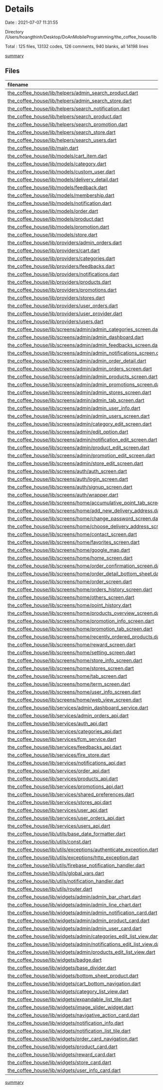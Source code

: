# Details

Date : 2021-07-07 11:31:55

Directory /Users/hoangthinh/Desktop/DoAnMobileProgramming/the_coffee_house/lib

Total : 125 files,  13132 codes, 126 comments, 940 blanks, all 14198 lines

[summary](results.md)

## Files
| filename | language | code | comment | blank | total |
| :--- | :--- | ---: | ---: | ---: | ---: |
| [the_coffee_house/lib/helpers/admin_search_product.dart](/the_coffee_house/lib/helpers/admin_search_product.dart) | Dart | 44 | 0 | 8 | 52 |
| [the_coffee_house/lib/helpers/admin_search_store.dart](/the_coffee_house/lib/helpers/admin_search_store.dart) | Dart | 48 | 0 | 8 | 56 |
| [the_coffee_house/lib/helpers/search_notification.dart](/the_coffee_house/lib/helpers/search_notification.dart) | Dart | 45 | 0 | 8 | 53 |
| [the_coffee_house/lib/helpers/search_product.dart](/the_coffee_house/lib/helpers/search_product.dart) | Dart | 43 | 0 | 8 | 51 |
| [the_coffee_house/lib/helpers/search_promotion.dart](/the_coffee_house/lib/helpers/search_promotion.dart) | Dart | 46 | 0 | 8 | 54 |
| [the_coffee_house/lib/helpers/search_store.dart](/the_coffee_house/lib/helpers/search_store.dart) | Dart | 54 | 0 | 9 | 63 |
| [the_coffee_house/lib/helpers/search_users.dart](/the_coffee_house/lib/helpers/search_users.dart) | Dart | 48 | 0 | 8 | 56 |
| [the_coffee_house/lib/main.dart](/the_coffee_house/lib/main.dart) | Dart | 120 | 2 | 5 | 127 |
| [the_coffee_house/lib/models/cart_item.dart](/the_coffee_house/lib/models/cart_item.dart) | Dart | 45 | 0 | 9 | 54 |
| [the_coffee_house/lib/models/category.dart](/the_coffee_house/lib/models/category.dart) | Dart | 22 | 0 | 5 | 27 |
| [the_coffee_house/lib/models/custom_user.dart](/the_coffee_house/lib/models/custom_user.dart) | Dart | 70 | 0 | 9 | 79 |
| [the_coffee_house/lib/models/delivery_detail.dart](/the_coffee_house/lib/models/delivery_detail.dart) | Dart | 34 | 0 | 6 | 40 |
| [the_coffee_house/lib/models/feedback.dart](/the_coffee_house/lib/models/feedback.dart) | Dart | 28 | 0 | 5 | 33 |
| [the_coffee_house/lib/models/membership.dart](/the_coffee_house/lib/models/membership.dart) | Dart | 30 | 0 | 3 | 33 |
| [the_coffee_house/lib/models/notification.dart](/the_coffee_house/lib/models/notification.dart) | Dart | 61 | 1 | 9 | 71 |
| [the_coffee_house/lib/models/order.dart](/the_coffee_house/lib/models/order.dart) | Dart | 67 | 1 | 8 | 76 |
| [the_coffee_house/lib/models/product.dart](/the_coffee_house/lib/models/product.dart) | Dart | 44 | 0 | 8 | 52 |
| [the_coffee_house/lib/models/promotion.dart](/the_coffee_house/lib/models/promotion.dart) | Dart | 62 | 1 | 7 | 70 |
| [the_coffee_house/lib/models/store.dart](/the_coffee_house/lib/models/store.dart) | Dart | 36 | 0 | 5 | 41 |
| [the_coffee_house/lib/providers/admin_orders.dart](/the_coffee_house/lib/providers/admin_orders.dart) | Dart | 32 | 0 | 9 | 41 |
| [the_coffee_house/lib/providers/cart.dart](/the_coffee_house/lib/providers/cart.dart) | Dart | 71 | 4 | 17 | 92 |
| [the_coffee_house/lib/providers/categories.dart](/the_coffee_house/lib/providers/categories.dart) | Dart | 78 | 2 | 14 | 94 |
| [the_coffee_house/lib/providers/feedbacks.dart](/the_coffee_house/lib/providers/feedbacks.dart) | Dart | 19 | 0 | 5 | 24 |
| [the_coffee_house/lib/providers/notifications.dart](/the_coffee_house/lib/providers/notifications.dart) | Dart | 49 | 3 | 11 | 63 |
| [the_coffee_house/lib/providers/products.dart](/the_coffee_house/lib/providers/products.dart) | Dart | 74 | 2 | 14 | 90 |
| [the_coffee_house/lib/providers/promotions.dart](/the_coffee_house/lib/providers/promotions.dart) | Dart | 42 | 0 | 10 | 52 |
| [the_coffee_house/lib/providers/stores.dart](/the_coffee_house/lib/providers/stores.dart) | Dart | 57 | 1 | 12 | 70 |
| [the_coffee_house/lib/providers/user_orders.dart](/the_coffee_house/lib/providers/user_orders.dart) | Dart | 27 | 0 | 8 | 35 |
| [the_coffee_house/lib/providers/user_provider.dart](/the_coffee_house/lib/providers/user_provider.dart) | Dart | 68 | 0 | 15 | 83 |
| [the_coffee_house/lib/providers/users.dart](/the_coffee_house/lib/providers/users.dart) | Dart | 36 | 7 | 10 | 53 |
| [the_coffee_house/lib/screens/admin/admin_categories_screen.dart](/the_coffee_house/lib/screens/admin/admin_categories_screen.dart) | Dart | 176 | 0 | 5 | 181 |
| [the_coffee_house/lib/screens/admin/admin_dashboard.dart](/the_coffee_house/lib/screens/admin/admin_dashboard.dart) | Dart | 416 | 2 | 6 | 424 |
| [the_coffee_house/lib/screens/admin/admin_feedbacks_screen.dart](/the_coffee_house/lib/screens/admin/admin_feedbacks_screen.dart) | Dart | 7 | 0 | 2 | 9 |
| [the_coffee_house/lib/screens/admin/admin_notifications_screen.dart](/the_coffee_house/lib/screens/admin/admin_notifications_screen.dart) | Dart | 48 | 0 | 3 | 51 |
| [the_coffee_house/lib/screens/admin/admin_order_detail.dart](/the_coffee_house/lib/screens/admin/admin_order_detail.dart) | Dart | 321 | 0 | 6 | 327 |
| [the_coffee_house/lib/screens/admin/admin_orders_screen.dart](/the_coffee_house/lib/screens/admin/admin_orders_screen.dart) | Dart | 227 | 1 | 8 | 236 |
| [the_coffee_house/lib/screens/admin/admin_products_screen.dart](/the_coffee_house/lib/screens/admin/admin_products_screen.dart) | Dart | 46 | 0 | 3 | 49 |
| [the_coffee_house/lib/screens/admin/admin_promotions_screen.dart](/the_coffee_house/lib/screens/admin/admin_promotions_screen.dart) | Dart | 192 | 0 | 5 | 197 |
| [the_coffee_house/lib/screens/admin/admin_stores_screen.dart](/the_coffee_house/lib/screens/admin/admin_stores_screen.dart) | Dart | 197 | 0 | 5 | 202 |
| [the_coffee_house/lib/screens/admin/admin_tab_screen.dart](/the_coffee_house/lib/screens/admin/admin_tab_screen.dart) | Dart | 60 | 0 | 6 | 66 |
| [the_coffee_house/lib/screens/admin/admin_user_info.dart](/the_coffee_house/lib/screens/admin/admin_user_info.dart) | Dart | 156 | 0 | 3 | 159 |
| [the_coffee_house/lib/screens/admin/admin_users_screen.dart](/the_coffee_house/lib/screens/admin/admin_users_screen.dart) | Dart | 53 | 2 | 5 | 60 |
| [the_coffee_house/lib/screens/admin/category_edit_screen.dart](/the_coffee_house/lib/screens/admin/category_edit_screen.dart) | Dart | 210 | 2 | 16 | 228 |
| [the_coffee_house/lib/screens/admin/edit_option.dart](/the_coffee_house/lib/screens/admin/edit_option.dart) | Dart | 5 | 0 | 1 | 6 |
| [the_coffee_house/lib/screens/admin/notification_edit_screen.dart](/the_coffee_house/lib/screens/admin/notification_edit_screen.dart) | Dart | 333 | 2 | 23 | 358 |
| [the_coffee_house/lib/screens/admin/product_edit_screen.dart](/the_coffee_house/lib/screens/admin/product_edit_screen.dart) | Dart | 299 | 2 | 18 | 319 |
| [the_coffee_house/lib/screens/admin/promotion_edit_screen.dart](/the_coffee_house/lib/screens/admin/promotion_edit_screen.dart) | Dart | 453 | 4 | 26 | 483 |
| [the_coffee_house/lib/screens/admin/store_edit_screen.dart](/the_coffee_house/lib/screens/admin/store_edit_screen.dart) | Dart | 314 | 2 | 17 | 333 |
| [the_coffee_house/lib/screens/auth/auth_screen.dart](/the_coffee_house/lib/screens/auth/auth_screen.dart) | Dart | 20 | 0 | 5 | 25 |
| [the_coffee_house/lib/screens/auth/login_screen.dart](/the_coffee_house/lib/screens/auth/login_screen.dart) | Dart | 318 | 2 | 12 | 332 |
| [the_coffee_house/lib/screens/auth/signup_screen.dart](/the_coffee_house/lib/screens/auth/signup_screen.dart) | Dart | 364 | 6 | 24 | 394 |
| [the_coffee_house/lib/screens/auth/wrapper.dart](/the_coffee_house/lib/screens/auth/wrapper.dart) | Dart | 64 | 0 | 4 | 68 |
| [the_coffee_house/lib/screens/home/accumulative_point_tab_screen.dart](/the_coffee_house/lib/screens/home/accumulative_point_tab_screen.dart) | Dart | 193 | 0 | 5 | 198 |
| [the_coffee_house/lib/screens/home/add_new_delivery_address.dart](/the_coffee_house/lib/screens/home/add_new_delivery_address.dart) | Dart | 120 | 0 | 10 | 130 |
| [the_coffee_house/lib/screens/home/change_password_screen.dart](/the_coffee_house/lib/screens/home/change_password_screen.dart) | Dart | 173 | 0 | 9 | 182 |
| [the_coffee_house/lib/screens/home/choose_delivery_address_screen.dart](/the_coffee_house/lib/screens/home/choose_delivery_address_screen.dart) | Dart | 143 | 1 | 3 | 147 |
| [the_coffee_house/lib/screens/home/contact_screen.dart](/the_coffee_house/lib/screens/home/contact_screen.dart) | Dart | 84 | 0 | 5 | 89 |
| [the_coffee_house/lib/screens/home/favorites_screen.dart](/the_coffee_house/lib/screens/home/favorites_screen.dart) | Dart | 56 | 0 | 4 | 60 |
| [the_coffee_house/lib/screens/home/google_map.dart](/the_coffee_house/lib/screens/home/google_map.dart) | Dart | 61 | 0 | 9 | 70 |
| [the_coffee_house/lib/screens/home/home_screen.dart](/the_coffee_house/lib/screens/home/home_screen.dart) | Dart | 145 | 0 | 5 | 150 |
| [the_coffee_house/lib/screens/home/order_confirmation_screen.dart](/the_coffee_house/lib/screens/home/order_confirmation_screen.dart) | Dart | 487 | 1 | 13 | 501 |
| [the_coffee_house/lib/screens/home/order_detail_bottom_sheet.dart](/the_coffee_house/lib/screens/home/order_detail_bottom_sheet.dart) | Dart | 355 | 0 | 4 | 359 |
| [the_coffee_house/lib/screens/home/order_screen.dart](/the_coffee_house/lib/screens/home/order_screen.dart) | Dart | 100 | 0 | 4 | 104 |
| [the_coffee_house/lib/screens/home/orders_history_screen.dart](/the_coffee_house/lib/screens/home/orders_history_screen.dart) | Dart | 227 | 3 | 5 | 235 |
| [the_coffee_house/lib/screens/home/others_screen.dart](/the_coffee_house/lib/screens/home/others_screen.dart) | Dart | 131 | 0 | 5 | 136 |
| [the_coffee_house/lib/screens/home/point_history.dart](/the_coffee_house/lib/screens/home/point_history.dart) | Dart | 71 | 0 | 2 | 73 |
| [the_coffee_house/lib/screens/home/products_overview_screen.dart](/the_coffee_house/lib/screens/home/products_overview_screen.dart) | Dart | 48 | 0 | 4 | 52 |
| [the_coffee_house/lib/screens/home/promotion_info_screen.dart](/the_coffee_house/lib/screens/home/promotion_info_screen.dart) | Dart | 169 | 0 | 5 | 174 |
| [the_coffee_house/lib/screens/home/promotion_tab_screen.dart](/the_coffee_house/lib/screens/home/promotion_tab_screen.dart) | Dart | 84 | 0 | 4 | 88 |
| [the_coffee_house/lib/screens/home/recently_ordered_products.dart](/the_coffee_house/lib/screens/home/recently_ordered_products.dart) | Dart | 41 | 0 | 2 | 43 |
| [the_coffee_house/lib/screens/home/reward_screen.dart](/the_coffee_house/lib/screens/home/reward_screen.dart) | Dart | 50 | 1 | 5 | 56 |
| [the_coffee_house/lib/screens/home/setting_screen.dart](/the_coffee_house/lib/screens/home/setting_screen.dart) | Dart | 80 | 0 | 4 | 84 |
| [the_coffee_house/lib/screens/home/store_info_screen.dart](/the_coffee_house/lib/screens/home/store_info_screen.dart) | Dart | 157 | 0 | 6 | 163 |
| [the_coffee_house/lib/screens/home/stores_screen.dart](/the_coffee_house/lib/screens/home/stores_screen.dart) | Dart | 112 | 2 | 9 | 123 |
| [the_coffee_house/lib/screens/home/tab_screen.dart](/the_coffee_house/lib/screens/home/tab_screen.dart) | Dart | 108 | 2 | 11 | 121 |
| [the_coffee_house/lib/screens/home/term_screen.dart](/the_coffee_house/lib/screens/home/term_screen.dart) | Dart | 0 | 0 | 1 | 1 |
| [the_coffee_house/lib/screens/home/user_info_screen.dart](/the_coffee_house/lib/screens/home/user_info_screen.dart) | Dart | 197 | 1 | 15 | 213 |
| [the_coffee_house/lib/screens/home/web_view_screen.dart](/the_coffee_house/lib/screens/home/web_view_screen.dart) | Dart | 31 | 0 | 8 | 39 |
| [the_coffee_house/lib/services/admin_dashboard_service.dart](/the_coffee_house/lib/services/admin_dashboard_service.dart) | Dart | 19 | 0 | 3 | 22 |
| [the_coffee_house/lib/services/admin_orders_api.dart](/the_coffee_house/lib/services/admin_orders_api.dart) | Dart | 41 | 0 | 7 | 48 |
| [the_coffee_house/lib/services/auth_api.dart](/the_coffee_house/lib/services/auth_api.dart) | Dart | 103 | 6 | 15 | 124 |
| [the_coffee_house/lib/services/categories_api.dart](/the_coffee_house/lib/services/categories_api.dart) | Dart | 110 | 4 | 11 | 125 |
| [the_coffee_house/lib/services/fcm_service.dart](/the_coffee_house/lib/services/fcm_service.dart) | Dart | 23 | 1 | 7 | 31 |
| [the_coffee_house/lib/services/feedbacks_api.dart](/the_coffee_house/lib/services/feedbacks_api.dart) | Dart | 18 | 0 | 4 | 22 |
| [the_coffee_house/lib/services/fire_store.dart](/the_coffee_house/lib/services/fire_store.dart) | Dart | 8 | 0 | 6 | 14 |
| [the_coffee_house/lib/services/notifications_api.dart](/the_coffee_house/lib/services/notifications_api.dart) | Dart | 139 | 5 | 12 | 156 |
| [the_coffee_house/lib/services/order_api.dart](/the_coffee_house/lib/services/order_api.dart) | Dart | 58 | 0 | 6 | 64 |
| [the_coffee_house/lib/services/products_api.dart](/the_coffee_house/lib/services/products_api.dart) | Dart | 102 | 4 | 10 | 116 |
| [the_coffee_house/lib/services/promotions_api.dart](/the_coffee_house/lib/services/promotions_api.dart) | Dart | 113 | 2 | 10 | 125 |
| [the_coffee_house/lib/services/shared_preferences.dart](/the_coffee_house/lib/services/shared_preferences.dart) | Dart | 134 | 6 | 26 | 166 |
| [the_coffee_house/lib/services/stores_api.dart](/the_coffee_house/lib/services/stores_api.dart) | Dart | 94 | 2 | 10 | 106 |
| [the_coffee_house/lib/services/user_api.dart](/the_coffee_house/lib/services/user_api.dart) | Dart | 84 | 4 | 16 | 104 |
| [the_coffee_house/lib/services/user_orders_api.dart](/the_coffee_house/lib/services/user_orders_api.dart) | Dart | 60 | 3 | 8 | 71 |
| [the_coffee_house/lib/services/users_api.dart](/the_coffee_house/lib/services/users_api.dart) | Dart | 54 | 3 | 9 | 66 |
| [the_coffee_house/lib/utils/base_date_formatter.dart](/the_coffee_house/lib/utils/base_date_formatter.dart) | Dart | 9 | 0 | 2 | 11 |
| [the_coffee_house/lib/utils/const.dart](/the_coffee_house/lib/utils/const.dart) | Dart | 23 | 11 | 14 | 48 |
| [the_coffee_house/lib/utils/exceptions/authenticate_exception.dart](/the_coffee_house/lib/utils/exceptions/authenticate_exception.dart) | Dart | 9 | 0 | 2 | 11 |
| [the_coffee_house/lib/utils/exceptions/http_exception.dart](/the_coffee_house/lib/utils/exceptions/http_exception.dart) | Dart | 8 | 0 | 1 | 9 |
| [the_coffee_house/lib/utils/firebase_notification_handler.dart](/the_coffee_house/lib/utils/firebase_notification_handler.dart) | Dart | 69 | 3 | 14 | 86 |
| [the_coffee_house/lib/utils/global_vars.dart](/the_coffee_house/lib/utils/global_vars.dart) | Dart | 5 | 0 | 3 | 8 |
| [the_coffee_house/lib/utils/notification_handler.dart](/the_coffee_house/lib/utils/notification_handler.dart) | Dart | 38 | 0 | 5 | 43 |
| [the_coffee_house/lib/utils/router.dart](/the_coffee_house/lib/utils/router.dart) | Dart | 40 | 2 | 3 | 45 |
| [the_coffee_house/lib/widgets/admin/admin_bar_chart.dart](/the_coffee_house/lib/widgets/admin/admin_bar_chart.dart) | Dart | 137 | 0 | 5 | 142 |
| [the_coffee_house/lib/widgets/admin/admin_line_chart.dart](/the_coffee_house/lib/widgets/admin/admin_line_chart.dart) | Dart | 269 | 0 | 7 | 276 |
| [the_coffee_house/lib/widgets/admin/admin_notification_card.dart](/the_coffee_house/lib/widgets/admin/admin_notification_card.dart) | Dart | 150 | 0 | 3 | 153 |
| [the_coffee_house/lib/widgets/admin/admin_product_card.dart](/the_coffee_house/lib/widgets/admin/admin_product_card.dart) | Dart | 149 | 0 | 3 | 152 |
| [the_coffee_house/lib/widgets/admin/admin_user_card.dart](/the_coffee_house/lib/widgets/admin/admin_user_card.dart) | Dart | 164 | 0 | 4 | 168 |
| [the_coffee_house/lib/widgets/admin/categories_edit_list_view.dart](/the_coffee_house/lib/widgets/admin/categories_edit_list_view.dart) | Dart | 94 | 0 | 3 | 97 |
| [the_coffee_house/lib/widgets/admin/notifications_edit_list_view.dart](/the_coffee_house/lib/widgets/admin/notifications_edit_list_view.dart) | Dart | 93 | 0 | 4 | 97 |
| [the_coffee_house/lib/widgets/admin/products_edit_list_view.dart](/the_coffee_house/lib/widgets/admin/products_edit_list_view.dart) | Dart | 94 | 0 | 3 | 97 |
| [the_coffee_house/lib/widgets/badge.dart](/the_coffee_house/lib/widgets/badge.dart) | Dart | 43 | 1 | 4 | 48 |
| [the_coffee_house/lib/widgets/base_divider.dart](/the_coffee_house/lib/widgets/base_divider.dart) | Dart | 20 | 0 | 2 | 22 |
| [the_coffee_house/lib/widgets/bottom_sheet_product.dart](/the_coffee_house/lib/widgets/bottom_sheet_product.dart) | Dart | 322 | 0 | 15 | 337 |
| [the_coffee_house/lib/widgets/cart_bottom_navigation.dart](/the_coffee_house/lib/widgets/cart_bottom_navigation.dart) | Dart | 77 | 1 | 4 | 82 |
| [the_coffee_house/lib/widgets/category_list_view.dart](/the_coffee_house/lib/widgets/category_list_view.dart) | Dart | 75 | 0 | 5 | 80 |
| [the_coffee_house/lib/widgets/expandable_list_tile.dart](/the_coffee_house/lib/widgets/expandable_list_tile.dart) | Dart | 29 | 0 | 5 | 34 |
| [the_coffee_house/lib/widgets/image_slider_widget.dart](/the_coffee_house/lib/widgets/image_slider_widget.dart) | Dart | 41 | 0 | 4 | 45 |
| [the_coffee_house/lib/widgets/navigative_action_card.dart](/the_coffee_house/lib/widgets/navigative_action_card.dart) | Dart | 54 | 0 | 5 | 59 |
| [the_coffee_house/lib/widgets/notification_info.dart](/the_coffee_house/lib/widgets/notification_info.dart) | Dart | 117 | 0 | 7 | 124 |
| [the_coffee_house/lib/widgets/notification_list_tile.dart](/the_coffee_house/lib/widgets/notification_list_tile.dart) | Dart | 92 | 0 | 6 | 98 |
| [the_coffee_house/lib/widgets/order_card_navigation.dart](/the_coffee_house/lib/widgets/order_card_navigation.dart) | Dart | 168 | 4 | 9 | 181 |
| [the_coffee_house/lib/widgets/product_card.dart](/the_coffee_house/lib/widgets/product_card.dart) | Dart | 113 | 1 | 6 | 120 |
| [the_coffee_house/lib/widgets/reward_card.dart](/the_coffee_house/lib/widgets/reward_card.dart) | Dart | 94 | 0 | 4 | 98 |
| [the_coffee_house/lib/widgets/store_card.dart](/the_coffee_house/lib/widgets/store_card.dart) | Dart | 91 | 2 | 4 | 97 |
| [the_coffee_house/lib/widgets/user_info_card.dart](/the_coffee_house/lib/widgets/user_info_card.dart) | Dart | 83 | 1 | 3 | 87 |

[summary](results.md)